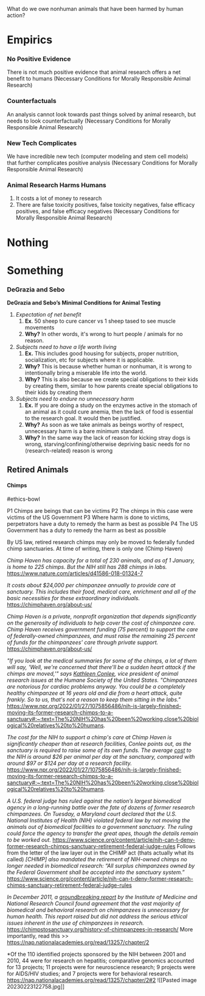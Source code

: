 What do we owe nonhuman animals that have been harmed by human action?

# Empirics


### No Positive Evidence
There is not much positive evidence that animal research offers a net benefit to humans
	(Necessary Conditions for Morally Responsible Animal Research)

### Counterfactuals
An analysis cannot look towards past things solved by animal research, but needs to look counterfactually
	(Necessary Conditions for Morally Responsible Animal Research)

### New Tech Complicates
We have incredible new tech (computer modeling and stem cell models) that further complicates positive analysis
	(Necessary Conditions for Morally Responsible Animal Research)

### Animal Research Harms Humans
1.  It costs a lot of money to research
2.  There are false toxicity positives, false toxicity negatives, false efficacy positives, and false efficacy negatives
	(Necessary Conditions for Morally Responsible Animal Research)


# Nothing

# Something

### DeGrazia and Sebo
**DeGrazia and Sebo’s Minimal Conditions for Animal Testing**
1. *Expectation of net benefit*  
   1. **Ex**. 50 sheep to cure cancer vs 1 sheep tased to see muscle movements  
   2. **Why?** In other words, it's wrong to hurt people / animals for no reason.   
2. *Subjects need to have a life worth living*  
   1. **Ex.** This includes good housing for subjects, proper nutrition, socialization, etc for subjects where it is applicable.  
   2. **Why?** This is because whether human or nonhuman, it is wrong to intentionally bring a miserable life into the world.   
   3. **Why?** This is also because we create special obligations to their kids by creating them, similar to how parents create special obligations to their kids by creating them  
3. *Subjects need to endure no unnecessary harm*  
   1. **Ex.** If you are doing a study on the enzymes active in the stomach of an animal as it could cure anemia, then the lack of food is essential to the research goal. It would then be justified. 
   2. **Why?** As soon as we take animals as beings worthy of respect, unnecessary harm is a bare minimum standard.   
   3. **Why?** In the same way the lack of reason for kicking stray dogs is wrong, starving/confining/otherwise depriving basic needs for no (research-related) reason is wrong

## Retired Animals

#### Chimps 
#ethics-bowl 

P1 Chimps are beings that can be victims
P2 The chimps in this case were victims of the US Government
P3 Where harm is done to victims, perpetrators have a duty to remedy the harm as best as possible
P4 The US Government has a duty to remedy the harm as best as possible

By US law, retired research chimps may only be moved to federally funded chimp sanctuaries. At time of writing, there is only one (Chimp Haven)

*Chimp Haven has capacity for a total of 230 animals, and as of 1 January, is home to 225 chimps. But the NIH still has 288 chimps in labs.*
	https://www.nature.com/articles/d41586-018-01324-7

*It costs about $24,000 per chimpanzee annually to provide care at sanctuary. This includes their food, medical care, enrichment and all of the basic necessities for these extraordinary individuals.*
	https://chimphaven.org/about-us/

*Chimp Haven is a private, nonprofit organization that depends significantly on the generosity of individuals to help cover the cost of chimpanzee care. Chimp Haven receives government funding (75 percent) to support the care of federally-owned chimpanzees, and must raise the remaining 25 percent of funds for the chimpanzees’ care through private support.*
	https://chimphaven.org/about-us/

*"If you look at the medical summaries for some of the chimps, a lot of them will say, 'Well, we're concerned that there'll be a sudden heart attack if the chimps are moved,'" says [Kathleen Conlee](https://www.humanesociety.org/news/animal-researcher-animal-advocate), vice president of animal research issues at the Humane Society of the United States. "Chimpanzees are notorious for cardiac problems anyway. You could be a completely healthy chimpanzee at 16 years old and die from a heart attack, quite frankly. So to us, that's not a reason to keep them sitting in the labs."*
	https://www.npr.org/2022/01/27/1075856486/nih-is-largely-finished-moving-its-former-research-chimps-to-a-sanctuary#:~:text=The%20NIH%20has%20been%20working,close%20biological%20relatives%20to%20humans.

*The cost for the NIH to support a chimp's care at Chimp Haven is significantly cheaper than at research facilities, Conlee points out, as the sanctuary is required to raise some of its own funds. The average [cost](https://orip.nih.gov/comparative-medicine/programs/vertebrate-models/chimpanzee-management-reports) to the NIH is around $26 per animal per day at the sanctuary, compared with around $97 or $124 per day at a research facility.*
	https://www.npr.org/2022/01/27/1075856486/nih-is-largely-finished-moving-its-former-research-chimps-to-a-sanctuary#:~:text=The%20NIH%20has%20been%20working,close%20biological%20relatives%20to%20humans.

*A U.S. federal judge has ruled against the nation’s largest biomedical agency in a long-running battle over the fate of dozens of former research chimpanzees. On Tuesday, a Maryland court declared that the U.S. National Institutes of Health (NIH) violated federal law by not moving the animals out of biomedical facilities to a government sanctuary. The ruling could force the agency to transfer the great apes, though the details remain to be worked out.*
	https://www.science.org/content/article/nih-can-t-deny-former-research-chimps-sanctuary-retirement-federal-judge-rules
	Follows from the letter of the law layer out in the CHIMP act (thats actually what its called)
	*[CHIMP] also mandated the retirement of NIH-owned chimps no longer needed in biomedical research: “All surplus chimpanzees owned by the Federal Government shall be accepted into the sanctuary system.”*
		https://www.science.org/content/article/nih-can-t-deny-former-research-chimps-sanctuary-retirement-federal-judge-rules

*In December 2011, a [groundbreaking report](https://www.nap.edu/catalog/13257/chimpanzees-in-biomedical-and-behavioral-research-assessing-the-necessity) by the Institute of Medicine and National Research Council found agreement that the vast majority of biomedical and behavioral research on chimpanzees is unnecessary for human health. This report raised but did not address the serious ethical issues inherent in the use of chimpanzees in research.*
	https://chimpstosanctuary.org/history-of-chimpanzees-in-research/
	More importantly, read this >> https://nap.nationalacademies.org/read/13257/chapter/2

*Of the 110 identified projects sponsored by the NIH between 2001 and 2010, 44 were for research on hepatitis; comparative genomics accounted for 13 projects; 11 projects were for neuroscience research; 9 projects were for AIDS/HIV studies; and 7 projects were for behavioral research.
	https://nap.nationalacademies.org/read/13257/chapter/2#2
	![[Pasted image 20230223122758.jpg]]